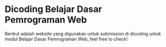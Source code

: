 # Dicoding Belajar Dasar Pemrograman Web
Berikut adalah website yang digunakan untuk submission di dicoding untuk modul Belajar Dasar Pemrograman Web, feel free to check!